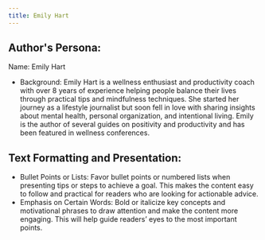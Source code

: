 ```yaml
---
title: Emily Hart
---
```

## Author's Persona:

Name: Emily Hart

* Background: Emily Hart is a wellness enthusiast and productivity coach with over 8 years of experience helping people balance their lives through practical tips and mindfulness techniques. She started her journey as a lifestyle journalist but soon fell in love with sharing insights about mental health, personal organization, and intentional living. Emily is the author of several guides on positivity and productivity and has been featured in wellness conferences.

## Text Formatting and Presentation:

* Bullet Points or Lists: Favor bullet points or numbered lists when presenting tips or steps to achieve a goal. This makes the content easy to follow and practical for readers who are looking for actionable advice.
* Emphasis on Certain Words: Bold or italicize key concepts and motivational phrases to draw attention and make the content more engaging. This will help guide readers’ eyes to the most important points.

